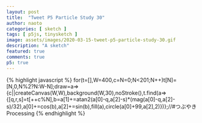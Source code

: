 ```yaml
---
layout: post
title:  "Tweet P5 Particle Study 30"
author: naoto
categories: [ sketch ]
tags: [ p5js, tinysketch ]
image: assets/images/2020-03-15-tweet-p5-particle-study-30.gif
description: "A sketch"
featured: true
comments: true
p5: true
---
```


<div id = "p5sketch">
  <!-- p5 instance will be created here -->
</div>

{% highlight javascript %}
for(t=[],W=400,c=N=0;N<201;N++)t[N]=[N,0,N%2?N:W-N];draw=a=>{c||createCanvas(W,W),background(W,30),noStroke(),t.find(a=>{[q,r,s]=t[++c%N],b=a[1]+=atan2(a[0]-q,a[2]-s)*(mag(a[0]-q,a[2]-s)/32),a[0]+=cos(b),a[2]+=sin(b),fill(a),circle(a[0]+99,a[2],2)})};//#つぶやきProcessing
{% endhighlight %}

<script>
// Naoto Hieda
// https://creativecommons.org/licenses/by-sa/3.0/
for(t=[],W=400,c=N=0;N<201;N++)t[N]=[N,0,N%2?N:W-N];draw=a=>{c||createCanvas(W,W).parent('p5sketch'),background(W,30),noStroke(),t.find(a=>{[q,r,s]=t[++c%N],b=a[1]+=atan2(a[0]-q,a[2]-s)*(mag(a[0]-q,a[2]-s)/32),a[0]+=cos(b),a[2]+=sin(b),fill(a),circle(a[0]+99,a[2],2)})};//#つぶやきProcessing
</script>
